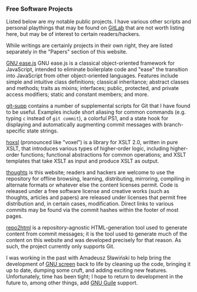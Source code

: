 ### Free Software Projects

Listed below are my notable public projects. I have various other scripts
and personal playthings that may be found on [GitLab][] that are not worth
listing here, but may be of interest to certain readers/hackers.

While writings are certainly projects in their own right, they are listed
separately in the "Papers" section of this website.

[GNU ease.js][easejs] GNU ease.js is a classical object-oriented framework
for JavaScript, intended to eliminate boilerplate code and "ease" the
transition into JavaScript from other object-oriented languages.  Features
include simple and intuitive class definitions; classical inheritance;
abstract classes and methods; traits as mixins; interfaces; public,
protected, and private access modifiers; static and constant members; and
more.

[git-supp][] contains a number of supplemental scripts for Git that I have
found to be useful.  Examples include short aliasing for common commands (e.g.
typing `c` instead of `git commit`), a colorful PS1, and a state hook for
displaying and automatically augmenting commit messages with branch-specific
state strings.

[hoxsl][] (pronounced like "voxel") is a library for XSLT 2.0, written in
pure XSLT, that introduces various types of higher-order logic, including
higher-order functions; functional abstractions for common operations; and
XSLT templates that take XSLT as input and produce XSLT as output.

[thoughts][] is this website; readers and hackers are welcome to use the
repository for offline browsing, learning, distributing, mirroring, compiling in
alternate formats or whatever else the content licenses permit. Code is released
under a free software license and creative works (such as thoughts, articles and
papers) are released under licenses that permit free distribution and, in
certain cases, modification. Direct links to various commits may be found via
the commit hashes within the footer of most pages.

[repo2html][] is a repository-agnostic HTML-generation tool used to generate
content from commit messages; it is the tool used to generate much of the
content on this website and was developed precisely for that reason. As such,
the project currently only supports Git.


I was working in the past with Amadeusz Sławiński to help bring the
development of [GNU screen][screen] back to life by cleaning up the code,
bringing it up to date, dumping some cruft, and adding exciting new
features.  Unfortunately, time has been tight; I hope to return to
development in the future to, among other things, add [GNU Guile][guile]
support.


[GitLab]: https://gitlab.com/u/mikegerwitz/
[easejs]: https://gnu.org/s/easejs
[git-supp]: https://gitlab.com/mikegerwitz/git-supp
[hoxsl]: /hoxsl/
[repo2html]: https://gitlab.com/mikegerwitz/repo2html
[thoughts]: https://gitlab.com/mikegerwitz/thoughts
[screen]: https://gnu.org/s/screen
[guile]: https://gnu.org/s/guile
